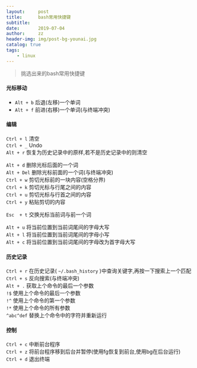 ```yaml
---
layout:     post
title:      bash常用快捷键
subtitle:   
date:       2019-07-04
author:     zz
header-img: img/post-bg-younai.jpg
catalog: true
tags:
    - linux
---
```


> 挑选出来的bash常用快捷键

#### 光标移动
* `Alt + b`   后退(左移)一个单词
* `Alt + f`   前进(右移)一个单词(与终端冲突)

#### 编辑
`Ctrl + l`  清空  
`Ctrl + _`  Undo  
`Alt + r`   恢复为历史记录中的原样,若不是历史记录中的则清空  

`Alt + d`   删除光标后面的一个词  
`Alt + Del` 删除光标前面的一个词(与终端冲突)  
`Ctrl + w`  剪切光标前的一块内容(空格分界)  
`Ctrl + k`  剪切光标与行尾之间的内容  
`Ctrl + u`  剪切光标与行首之间的内容  
`Ctrl + y`  粘贴剪切的内容  

`Esc  + t`  交换光标当前词与前一个词  

`Alt + u`   将当前位置到当前词尾间的字母大写  
`Alt + l`   将当前位置到当前词尾间的字母小写  
`Alt + c`   将当前位置到当前词尾间的字母改为首字母大写  

#### 历史记录
`Ctrl + r`  在历史记录( `~/.bash_history` )中查询关键字,再按一下搜索上一个匹配  
`Ctrl + s`  反向搜索(与终端冲突)  
`Alt + .`   获取上个命令的最后一个参数  
`!$`        使用上个命令的最后一个参数  
`!^`        使用上个命令的第一个参数  
`!*`        使用上个命令的所有参数  
`^abc^def`  替换上个命令中的字符并重新运行  

#### 控制
`Ctrl + c`  中断前台程序  
`Ctrl + z`  将前台程序移到后台并暂停(使用fg恢复到前台,使用bg在后台运行)  
`Ctrl + d`  退出终端  



